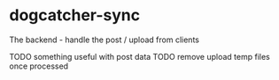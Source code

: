 # dogcatcher-sync
The backend - handle the post / upload from clients

TODO something useful with post data
TODO remove upload temp files once processed
